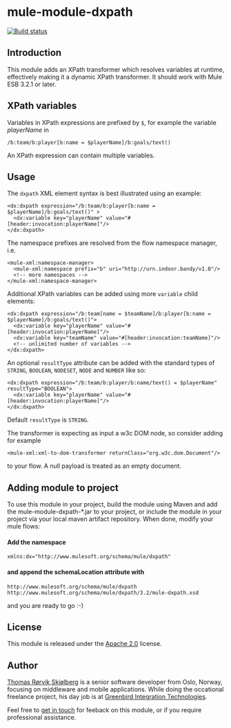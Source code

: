 mule-module-dxpath
=============
 [![Build status][mtq.png]][travis]

Introduction
------------
This module adds an XPath transformer which resolves variables at runtime, effectively making it a dynamic XPath transformer. It should work with Mule ESB 3.2.1 or later.

XPath variables
---------------
Variables in XPath expressions are prefixed by `$`, for example the variable _playerName_ in

    /b:team/b:player[b:name = $playerName]/b:goals/text()

An XPath expression can contain multiple variables.

Usage
----------
The `dxpath` XML element syntax is best illustrated using an example:

    <dx:dxpath expression="/b:team/b:player[b:name = $playerName]/b:goals/text()" >
      <dx:variable key="playerName" value="#[header:invocation:playerName]"/>
    </dx:dxpath>

The namespace prefixes are resolved from the flow namespace manager, i.e.

    <mule-xml:namespace-manager>
	  <mule-xml:namespace prefix="b" uri="http://urn.indoor.bandy/v1.0"/>
	  <!-- more namespaces -->
	</mule-xml:namespace-manager>
 
Additional XPath variables can be added using more `variable` child elements: 

	<dx:dxpath expression="/b:team[name = $teamName]/b:player[b:name = $playerName]/b:goals/text()">
	  <dx:variable key="playerName" value="#[header:invocation:playerName]"/>
	  <dx:variable key="teamName" value="#[header:invocation:teamName]"/>
	  <!-- unlimited number of variables -->
	</dx:dxpath>

An optional `resultType` attribute can be added with the standard types of `STRING`, `BOOLEAN`, `NODESET`, `NODE` and `NUMBER` like so:

	<dx:dxpath expression="/b:team/b:player/b:name/text() = $playerName" resultType="BOOLEAN">
	  <dx:variable key="playerName" value="#[header:invocation:playerName]"/>
	</dx:dxpath>

Default `resultType` is `STRING`. 

The transformer is expecting as input a w3c DOM node, so consider adding for example

	<mule-xml:xml-to-dom-transformer returnClass="org.w3c.dom.Document"/>

to your flow. A null payload is treated as an empty document.

Adding module to project
-------------------
To use this module in your project, build the module using Maven and add the mule-module-dxpath-*.jar to your project, or include the module in your project via your local maven artifact repository. When done, modify your mule flows:

#### Add the namespace
	xmlns:dx="http://www.mulesoft.org/schema/mule/dxpath"

#### and append the schemaLocation attribute with
	http://www.mulesoft.org/schema/mule/dxpath http://www.mulesoft.org/schema/mule/dxpath/3.2/mule-dxpath.xsd

and you are ready to go :-)

License 
---------
This module is released under the [Apache 2.0](http://www.apache.org/licenses/LICENSE-2.0.html) license. 

Author
---------
[Thomas Rørvik Skjølberg](http://www.linkedin.com/in/skjolberg) is a senior software developer from Oslo, Norway, focusing on middleware and mobile applications. While doing the occational freelance project, his day job is at  [Greenbird Integration Technologies](http://www.greenbird.com). 

Feel free to [get in touch](mailto:thomas.skjolberg@gmail.com) for feeback on this module, or if you require professional assistance.

[travis]: https://travis-ci.org/skjolber/mule-module-dxpath
[mtq.png]: https://travis-ci.org/skjolber/mule-module-dxpath.svg?branch=master

